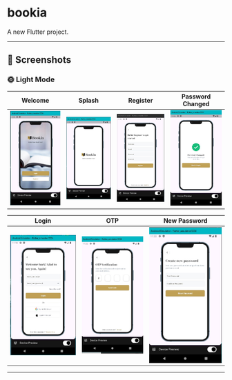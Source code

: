 # bookia

A new Flutter project.

---

## 📱 Screenshots  

### 🌞 Light Mode  

| Welcome | Splash | Register | Password Changed |  
|---------|--------|----------|------------------|  
| ![welcome](https://github.com/OsamaElsaadany/Bookia/blob/main/assets/images/outputs/welcome.jpg) | ![splash](https://github.com/OsamaElsaadany/Bookia/blob/main/assets/images/outputs/splash.jpg) | ![register](https://github.com/OsamaElsaadany/Bookia/blob/main/assets/images/outputs/register.jpg) | ![passwordchanged](https://github.com/OsamaElsaadany/Bookia/blob/main/assets/images/outputs/paswwordchanged.jpg) |  

| Login | OTP | New Password |  
|-------|-----|--------------|  
| ![login](https://github.com/OsamaElsaadany/Bookia/blob/main/assets/images/outputs/login.jpg) | ![otp](https://github.com/OsamaElsaadany/Bookia/blob/main/assets/images/outputs/otp.jpg) | ![newpassword](https://github.com/OsamaElsaadany/Bookia/blob/main/assets/images/outputs/newpassword.jpg) |  

---

